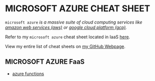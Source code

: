 # MICROSOFT AZURE CHEAT SHEET

`microsoft azure` _is a massive suite of cloud computing services like
[amazon web services (aws)](https://github.com/JeffDeCola/my-cheat-sheets/tree/master/software/service-architectures/infrastructure-as-a-service/compute/amazon-web-services-cheat-sheet)
or
[google cloud platform (gcp)](https://github.com/JeffDeCola/my-cheat-sheets/tree/master/software/service-architectures/infrastructure-as-a-service/compute/google-cloud-platform-cheat-sheet)._

Refer to my `microsoft azure` cheat sheet located in IaaS
[here](https://github.com/JeffDeCola/my-cheat-sheets/tree/master/software/service-architectures/infrastructure-as-a-service/compute/mirosoft-azure-cheat-sheet).

View my entire list of cheat sheets on
[my GitHub Webpage](https://jeffdecola.github.io/my-cheat-sheets/).

## MICROSOFT AZURE FaaS

* [azure functions](https://github.com/JeffDeCola/my-cheat-sheets/tree/master/software/service-architectures/function-as-a-service/microsoft-azure-cheat-sheet/azure-functions.md)
